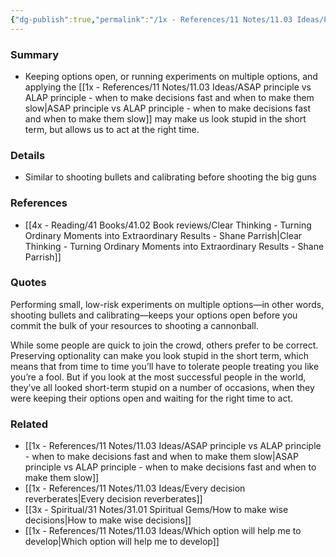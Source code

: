 ```yaml
---
{"dg-publish":true,"permalink":"/1x - References/11 Notes/11.03 Ideas/Preserve optionality even if it makes you look stupid in the short term/","title":"Preserve optionality even if it makes you look stupid in the short term","noteIcon":""}
---
```



### Summary
- Keeping options open, or running experiments on multiple options, and applying the [[1x - References/11 Notes/11.03 Ideas/ASAP principle vs ALAP principle - when to make decisions fast and when to make them slow\|ASAP principle vs ALAP principle - when to make decisions fast and when to make them slow]] may make us look stupid in the short term, but allows us to act at the right time.

### Details
- Similar to shooting bullets and calibrating before shooting the big guns

### References
- [[4x - Reading/41 Books/41.02 Book reviews/Clear Thinking - Turning Ordinary Moments into Extraordinary Results - Shane  Parrish\|Clear Thinking - Turning Ordinary Moments into Extraordinary Results - Shane  Parrish]]

### Quotes
Performing small, low-risk experiments on multiple options—in other words, shooting bullets and calibrating—keeps your options open before you commit the bulk of your resources to shooting a cannonball.

While some people are quick to join the crowd, others prefer to be
correct. Preserving optionality can make you look stupid in the short term, which means that from time to time you’ll have to tolerate people treating you like you’re a fool. But if you look at the most successful people in the world, they’ve all looked short-term stupid on a number of occasions, when they were keeping their options open and waiting for the right time to act.

### Related
- [[1x - References/11 Notes/11.03 Ideas/ASAP principle vs ALAP principle - when to make decisions fast and when to make them slow\|ASAP principle vs ALAP principle - when to make decisions fast and when to make them slow]]
- [[1x - References/11 Notes/11.03 Ideas/Every decision reverberates\|Every decision reverberates]]
- [[3x - Spiritual/31 Notes/31.01 Spiritual Gems/How to make wise decisions\|How to make wise decisions]]
- [[1x - References/11 Notes/11.03 Ideas/Which option will help me to develop\|Which option will help me to develop]]